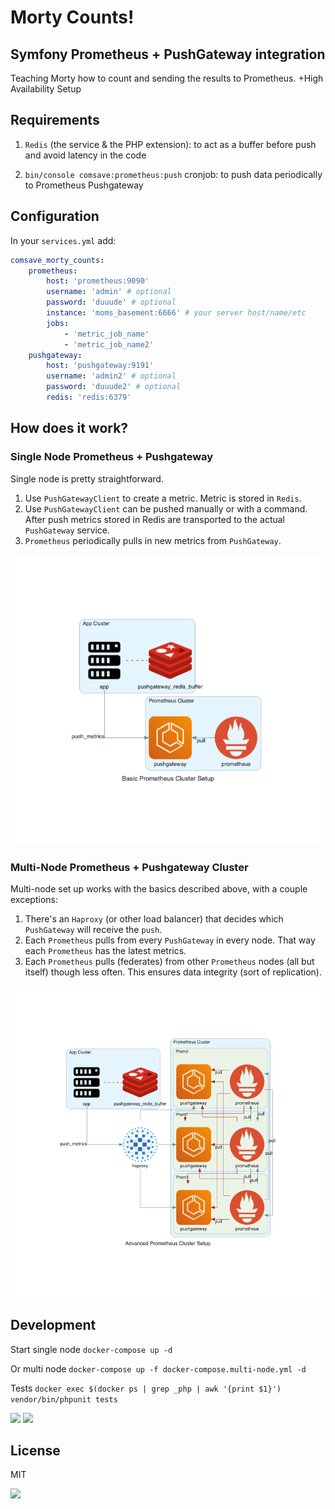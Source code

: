 # Morty Counts!

## Symfony Prometheus + PushGateway integration

Teaching Morty how to count and sending the results to Prometheus. +High Availability Setup 

## Requirements

1. `Redis` (the service & the PHP extension): to act as a buffer before push and avoid latency in the code

2. `bin/console comsave:prometheus:push` cronjob: to push data periodically to Prometheus Pushgateway

## Configuration

In your `services.yml` add:

```yaml
comsave_morty_counts:
    prometheus:
        host: 'prometheus:9090'
        username: 'admin' # optional
        password: 'duuude' # optional
        instance: 'moms_basement:6666' # your server host/name/etc
        jobs: 
            - 'metric_job_name'
            - 'metric_job_name2'
    pushgateway:
        host: 'pushgateway:9191'
        username: 'admin2' # optional
        password: 'duuude2' # optional
        redis: 'redis:6379'
```

## How does it work?

### Single Node Prometheus + Pushgateway

Single node is pretty straightforward. 

1. Use `PushGatewayClient` to create a metric. Metric is stored in `Redis`.
2. Use `PushGatewayClient` can be pushed manually or with a command. After push metrics stored in Redis are transported to the actual `PushGateway` service.
3. `Prometheus` periodically pulls in new metrics from `PushGateway`.

![](./images/basic_prometheus_cluster_setup.png)

### Multi-Node Prometheus + Pushgateway Cluster

Multi-node set up works with the basics described above, with a couple exceptions:

1. There's an `Haproxy` (or other load balancer) that decides which `PushGateway` will receive the `push`.
2. Each `Prometheus` pulls from every `PushGateway` in every node. That way each `Prometheus` has the latest metrics.
3. Each `Prometheus` pulls (federates) from other `Prometheus` nodes (all but itself) though less often. This ensures data integrity (sort of replication).

![](./images/advanced_prometheus_cluster_setup.png)

## Development

Start single node `docker-compose up -d`

Or multi node     `docker-compose up -f docker-compose.multi-node.yml -d`

Tests `docker exec $(docker ps | grep _php | awk '{print $1}') vendor/bin/phpunit tests`

![](https://media.giphy.com/media/W35DnRbN4oDHIAApdk/giphy.gif)
![](https://media.giphy.com/media/RH1IFq2GT0Oau8NRWX/giphy.gif)

## License

MIT

![](https://media.giphy.com/media/e6tJpLvjY8jXa/giphy.gif)
